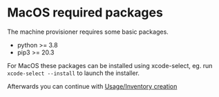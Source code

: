 # MacOS required packages
The machine provisioner requires some basic packages.

* python >= 3.8
* pip3 >= 20.3

For MacOS these packages can be installed using xcode-select,  eg. run `xcode-select --install` to launch the installer.

Afterwards you can continue with [Usage/Inventory creation](README.md) 